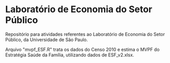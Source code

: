 # Laboratório de Economia do Setor Público
Repositório para atividades referentes ao Laboratório de Economia do Setor Público, da Universidade de São Paulo.

Arquivo "mvpf_ESF.R" trata os dados do Censo 2010 e estima o MVPF do Estratégia Saúde da Família, utilizando dados de ESF_v2.xlsx.

